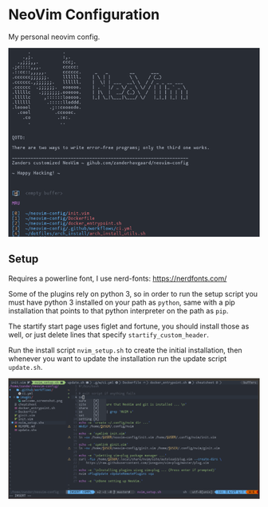 # NeoVim Configuration
My personal neovim config.

![Banner screenshot](images/welcome_screenshot.png)

## Setup
Requires a powerline font, I use nerd-fonts: https://nerdfonts.com/

Some of the plugins rely on python 3, so in order to run the setup script you must have python 3 installed on your path as `python`, same with a pip installation that points to that python interpreter on the path as `pip`.

The startify start page uses figlet and fortune, you should install those as well, or just delete lines that specify `startify_custom_header`.

Run the install script `nvim_setup.sh` to create the initial installation, then whenever you want to update the installation run the update script `update.sh`.

![Editor Screenshot](images/editor_screenshot.png)
